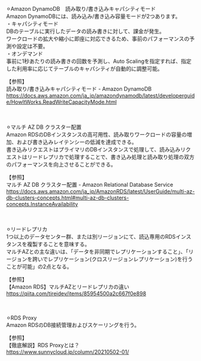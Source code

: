 ⚪︎Amazon DynamoDB　読み取り/書き込みキャパシティモード</br>
Amazon DynamoDBには、読み込み/書き込み容量モードが2つあります。</br>
・キャパシティモード</br>
DBのテーブルに実行したデータの読み書きに対して、課金が発生。</br>
ワークロードの拡大や縮小に即座に対応できるため、事前のパフォーマンスの予測や設定は不要。</br>
・オンデマンド</br>
事前に1秒あたりの読み書きの回数を予測し、Auto Scalingを指定すれば、指定した利用率に応じてテーブルのキャパシティが自動的に調整可能。</br>

【参照】</br>
読み取り/書き込みキャパシティモード - Amazon DynamoDB</br>
https://docs.aws.amazon.com/ja_jp/amazondynamodb/latest/developerguide/HowItWorks.ReadWriteCapacityMode.html</br>
</br></br>

⚪︎マルチ AZ DB クラスター配置</br>
Amazon RDSのDBインスタンスの高可用性、読み取りワークロードの容量の増加、および書き込みレイテンシーの低減を達成できる。</br>
書き込みリクエストはプライマリのDBインスタンスで処理して、読み込みリクエストはリードレプリカで処理することで、書き込み処理と読み取り処理の双方のパフォーマンスを向上させることができる。</br>

【参照】</br>
マルチ AZ DB クラスター配置 - Amazon Relational Database Service</br>
https://docs.aws.amazon.com/ja_jp/AmazonRDS/latest/UserGuide/multi-az-db-clusters-concepts.html#multi-az-db-clusters-concepts.InstanceAvailability</br>
</br></br>

⚪︎リードレプリカ</br>
1つ以上のデータセンター群、または別リージョンにて、読込専用のRDSインスタンスを複製することを意味する。</br>
マルチAZとの主な違いは、「データを非同期でレプリケーションすること」、「リージョンを跨いでレプリケーション(クロスリージョンレプリケーション)を行うことが可能」の2点となる。</br>

【参照】</br>
【Amazon RDS】マルチAZとリードレプリカの違い</br>
https://qiita.com/tireidev/items/85954500a2c667f0e898</br>
</br></br>

⚪︎RDS Proxy</br>
Amazon RDSのDB接続管理およびスケーリングを行う。</br>

【参照】</br>
【徹底解説】RDS Proxyとは？</br>
https://www.sunnycloud.jp/column/20210502-01/</br>
</br></br>
